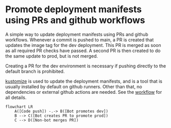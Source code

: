 # Promote deployment manifests using PRs and github workflows

A simple way to update deployment manifests using PRs and github workflows.
Whenever a commit is pushed to main, a PR is created that updates the image tag
for the dev deployment. This PR is merged as soon as all required PR checks have
passed. A second PR is then created to do the same update to prod, but is not
merged.

Creating a PR for the dev environment is necessary if pushing directly to the
default branch is prohibited.

[kustomize](https://kustomize.io/) is used to update the deployment manifests,
and is a tool that is usually installed by default on github runners. Other than
that, no dependencies or external github actions are needed. See the
[workflow](./.github/workflows/cd.yaml) for all details.

```mermaid
flowchart LR
    A([Code push]) -.-> B([Bot promotes dev])
    B --> C([Bot creates PR to promote prod])
    C --> D([Non-bot merges PR])
```

